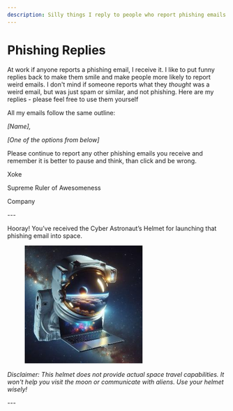 ```yaml
---
description: Silly things I reply to people who report phishing emails to me
---
```


# Phishing Replies

At work if anyone reports a phishing email, I receive it.  I like to put funny replies back to make them smile and make people more likely to report weird emails.  I don't mind if someone reports what they _thought_ was a weird email, but was just spam or similar, and not phishing.  Here are my replies - please feel free to use them yourself

All my emails follow the same outline:

_\[Name],_

_\[One of the options from below]_

Please continue to report any other phishing emails you receive and remember it is better to pause and think, than click and be wrong.

Xoke

Supreme Ruler of Awesomeness

Company

\---

Hooray! You’ve received the Cyber Astronaut’s Helmet for launching that phishing email into space.

<figure><img src="../.gitbook/assets/image001.jpg" alt=""><figcaption></figcaption></figure>

_Disclaimer: This helmet does not provide actual space travel capabilities. It won't help you visit the moon or communicate with aliens. Use your helmet wisely!_

_---_

